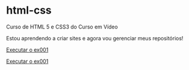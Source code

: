 # html-css
 Curso de HTML 5 e CSS3 do Curso em Vídeo

 Estou aprendendo a criar sites e agora vou gerenciar meus repositórios!

<a href="https://aquilachaves.github.io/html-css/exercicios/ex001/index.html"> Executar o ex001</a>

<a href="https://aquilachaves.github.io/html-css/exercicios/ex001/index.html"> Executar o ex001</a>

